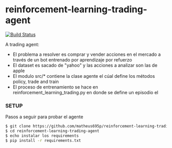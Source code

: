 # reinforcement-learning-trading-agent
[![Build Status](https://travis-ci.org/joemccann/dillinger.svg?branch=master)](https://travis-ci.org/joemccann/dillinger)

A trading agent:
  - El problema a resolver es comprar y vender acciones en el mercado a través de un bot entrenado por aprendizaje por refuerzo
  - El dataset es sacado de "yahoo" y las acciones a analizar son las de apple
  - El modulo src/* contiene la clase agente el cúal define los métodos policy, trade and train
  - El proceso de entrenamiento se hace en reinforcement_learning_trading.py en donde se define un episodio el
### SETUP 
Pasos a seguir para probar el agente

```sh
$ git clone https://github.com/matheus695p/reinforcement-learning-trading-agent.git
$ cd reinforcement-learning-trading-agent
$ echo instalar los requirements
$ pip install -r requirements.txt
```
